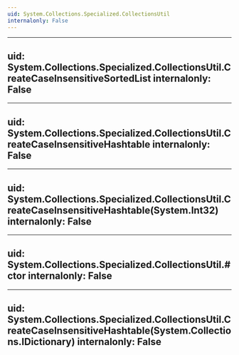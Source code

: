 ```yaml
---
uid: System.Collections.Specialized.CollectionsUtil
internalonly: False
---
```


---
uid: System.Collections.Specialized.CollectionsUtil.CreateCaseInsensitiveSortedList
internalonly: False
---

---
uid: System.Collections.Specialized.CollectionsUtil.CreateCaseInsensitiveHashtable
internalonly: False
---

---
uid: System.Collections.Specialized.CollectionsUtil.CreateCaseInsensitiveHashtable(System.Int32)
internalonly: False
---

---
uid: System.Collections.Specialized.CollectionsUtil.#ctor
internalonly: False
---

---
uid: System.Collections.Specialized.CollectionsUtil.CreateCaseInsensitiveHashtable(System.Collections.IDictionary)
internalonly: False
---
